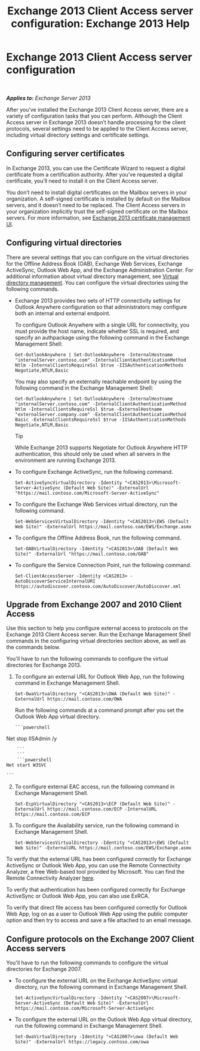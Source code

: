 ﻿---
title: 'Exchange 2013 Client Access server configuration: Exchange 2013 Help'
TOCTitle: Exchange 2013 Client Access server configuration
ms:assetid: 01432ae4-2a00-44a4-a4dd-4eb8d7e6cfae
ms:mtpsurl: https://technet.microsoft.com/en-us/library/Hh529912(v=EXCHG.150)
ms:contentKeyID: 49668969
ms.date: 07/25/2017
mtps_version: v=EXCHG.150
---

# Exchange 2013 Client Access server configuration

 

_**Applies to:** Exchange Server 2013_


After you’ve installed the Exchange 2013 Client Access server, there are a variety of configuration tasks that you can perform. Although the Client Access server in Exchange 2013 doesn’t handle processing for the client protocols, several settings need to be applied to the Client Access server, including virtual directory settings and certificate settings.

## Configuring server certificates

In Exchange 2013, you can use the Certificate Wizard to request a digital certificate from a certification authority. After you’ve requested a digital certificate, you’ll need to install it on the Client Access server.

You don’t need to install digital certificates on the Mailbox servers in your organization. A self-signed certificate is installed by default on the Mailbox servers, and it doesn’t need to be replaced. The Client Access servers in your organization implicitly trust the self-signed certificate on the Mailbox servers. For more information, see [Exchange 2013 certificate management UI](exchange-2013-certificate-management-ui-exchange-2013-help.md).

## Configuring virtual directories

There are several settings that you can configure on the virtual directories for the Offline Address Book (OAB), Exchange Web Services, Exchange ActiveSync, Outlook Web App, and the Exchange Administration Center. For additional information about virtual directory management, see [Virtual directory management](virtual-directory-management-exchange-2013-help.md). You can configure the virtual directories using the following commands.

  - Exchange 2013 provides two sets of HTTP connectivity settings for Outlook Anywhere configuration so that administrators may configure both an internal and external endpoint.
    
    To configure Outlook Anywhere with a single URL for connectivity, you must provide the host name, indicate whether SSL is required, and specify an authpackage using the following command in the Exchange Management Shell:
    
        Get-OutlookAnywhere | Set-OutlookAnywhere -InternalHostname "internalServer.contoso.com" -InternalClientAuthenticationMethod Ntlm -InternalClientsRequireSsl $true -IISAuthenticationMethods Negotiate,NTLM,Basic
    
    You may also specify an externally reachable endpoint by using the following command in the Exchange Management Shell:
    
        Get-OutlookAnywhere | Set-OutlookAnywhere -InternalHostname "internalServer.contoso.com" -InternalClientAuthenticationMethod Ntlm -InternalClientsRequireSsl $true -ExternalHostname "externalServer.company.com" -ExternalClientAuthenticationMethod Basic -ExternalClientsRequireSsl $true -IISAuthenticationMethods Negotiate,NTLM,Basic
    

    > [!TIP]
    > While Exchange 2013 supports Negotiate for Outlook Anywhere HTTP authentication, this should only be used when all servers in the environment are running Exchange 2013.



  - To configure Exchange ActiveSync, run the following command.
    
        Set-ActiveSyncVirtualDirectory -Identity "<CAS2013>\Microsoft-Server-ActiveSync (Default Web Site)" -ExternalUrl "https://mail.contoso.com/Microsoft-Server-ActiveSync"

  - To configure the Exchange Web Services virtual directory, run the following command.
    
        Set-WebServicesVirtualDirectory -Identity "<CAS2013>\EWS (Default Web Site)" -ExternalUrl https://mail.contoso.com/EWS/Exchange.asmx

  - To configure the Offline Address Book, run the following command.
    
        Set-OABVirtualDirectory -Identity "<CAS2013>\OAB (Default Web Site)" -ExternalUrl "https://mail.contoso.com/OAB"

  - To configure the Service Connection Point, run the following command.
    
        Set-ClientAccessServer -Identity <CAS2013> -AutoDiscoverServiceInternalURI https://autodiscover.contoso.com/AutoDiscover/AutoDiscover.xml

## Upgrade from Exchange 2007 and 2010 Client Access

Use this section to help you configure external access to protocols on the Exchange 2013 Client Access server. Run the Exchange Management Shell commands in the configuring virtual directories section above, as well as the commands below.

You'll have to run the following commands to configure the virtual directories for Exchange 2013.

1.  To configure an external URL for Outlook Web App, run the following command in Exchange Management Shell.
    
        Set-OwaVirtualDirectory "<CAS2013>\OWA (Default Web Site)" -ExternalUrl https://mail.contoso.com/OWA
    
    Run the following commands at a command prompt after you set the Outlook Web App virtual directory.
    ```
    ```powershell
Net stop IISAdmin /y
```
    ```
    ```
    ```powershell
Net start W3SVC
```
    ```

2.  To configure external EAC access, run the following command in Exchange Management Shell.
    
        Set-EcpVirtualDirectory "<CAS2013>\ECP (Default Web Site)" -ExternalUrl https://mail.contoso.com/ECP -InternalURL https://mail.contoso.com/ECP 

3.  To configure the Availability service, run the following command in Exchange Management Shell.
    
        Set-WebServicesVirtualDirectory -Identity "<CAS2013>\EWS (Default Web Site)" -ExternalURL https://mail.contoso.com/EWS/Exchange.asmx

To verify that the external URL has been configured correctly for Exchange ActiveSync or Outlook Web App, you can use the Remote Connectivity Analyzer, a free Web-based tool provided by Microsoft. You can find the Remote Connectivity Analyzer [here](http://go.microsoft.com/fwlink/?linkid=154308).

To verify that authentication has been configured correctly for Exchange ActiveSync or Outlook Web App, you can also use ExRCA.

To verify that direct file access has been configured correctly for Outlook Web App, log on as a user to Outlook Web App using the public computer option and then try to access and save a file attached to an email message.

## Configure protocols on the Exchange 2007 Client Access servers

You'll have to run the following commands to configure the virtual directories for Exchange 2007.

  - To configure the external URL on the Exchange ActiveSync virtual directory, run the following command in Exchange Management Shell.
    
        Set-ActiveSyncVirtualDirectory -Identity "<CAS2007>\Microsoft-Server-ActiveSync (Default Web Site)" -ExternalUrl https://mail.contoso.com/Microsoft-Server-ActiveSync

  - To configure the external URL on the Outlook Web App virtual directory, run the following command in Exchange Management Shell.
    
        Set-OwaVirtualDirectory -Identity "<CAS2007>\owa (Default Web Site)" -ExternalUrl https://legacy.contoso.com/owa

